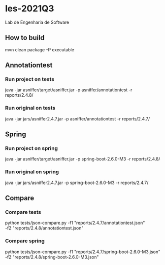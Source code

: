 # les-2021Q3
Lab de Engenharia de Software

## How to build
mvn clean package -P executable

## Annotationtest
### Run project on tests
java -jar asniffer/target/asniffer.jar -p asniffer/annotationtest -r reports/2.4.8/
### Run original on tests
java -jar jars/asniffer2.4.7.jar -p asniffer/annotationtest -r reports/2.4.7/

## Spring
### Run project on spring
java -jar asniffer/target/asniffer.jar -p spring-boot-2.6.0-M3 -r reports/2.4.8/
### Run original on spring
java -jar jars/asniffer2.4.7.jar -p spring-boot-2.6.0-M3 -r reports/2.4.7/

## Compare
### Compare tests
python tests/json-compare.py -f1 "reports/2.4.7/annotationtest.json" \
    -f2 "reports/2.4.8/annotationtest.json"

### Compare spring
python tests/json-compare.py -f1 "reports/2.4.7/spring-boot-2.6.0-M3.json" \
    -f2 "reports/2.4.8/spring-boot-2.6.0-M3.json"
